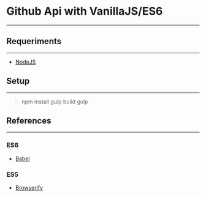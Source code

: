 # Github Api with VanillaJS/ES6
---
## Requeriments
---
* [NodeJS](https://nodejs.org/en/)

## Setup
---
> npm install
> gulp build
> gulp

## References
---
### ES6
* [Babel](https://babeljs.io/)
### ES5
* [Browserify](http://browserify.org/)
